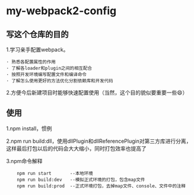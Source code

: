 # my-webpack2-config
## 写这个仓库的目的

1.学习亲手配置webpack。

    · 熟悉各配置属性的作用
    · 了解各loader和plugin之间的相互配合
    · 按照开发环境编写配置文件和编译命令
    · 了解怎么使用更好的方法优化分割依赖库和开发代码

2.方便今后新建项目时能够快速配置使用（当然，这个目的貌似要重要一些😄）

## 使用

1.npm install，惯例

2.npm run build:dll，使用dllPlugin和dllReferencePlugin对第三方库进行分离，这样最后打包以后的代码会大大缩小，同时打包效率也提高了

3.npm命令解释

        npm run start       --本地环境
        npm run build:dev   --模拟正式环境的打包，包含map文件
        npm run build:prod  --正式环境打包，去掉map文件、console、文件中的注释